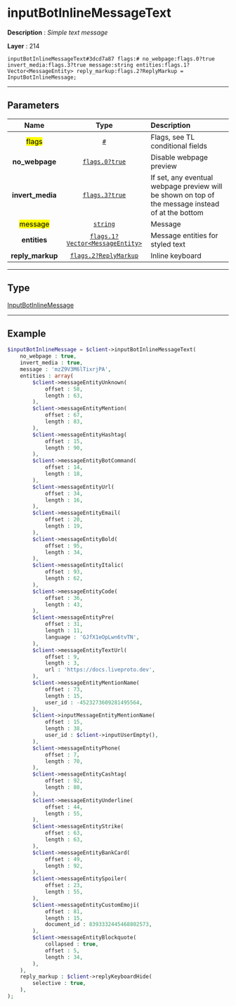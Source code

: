 # inputBotInlineMessageText

**Description** : *Simple text message*

**Layer** : 214

```tl
inputBotInlineMessageText#3dcd7a87 flags:# no_webpage:flags.0?true invert_media:flags.3?true message:string entities:flags.1?Vector<MessageEntity> reply_markup:flags.2?ReplyMarkup = InputBotInlineMessage;
```

---

## Parameters

| Name | Type | Description |
| :---: | :---: | :--- |
| <mark>flags</mark> | [`#`](type/#) | Flags, see TL conditional fields |
| **no_webpage** | [`flags.0?true`](type/true) | Disable webpage preview |
| **invert_media** | [`flags.3?true`](type/true) | If set, any eventual webpage preview will be shown on top of the message instead of at the bottom |
| <mark>message</mark> | [`string`](type/string) | Message |
| **entities** | [`flags.1?Vector<MessageEntity>`](type/MessageEntity) | Message entities for styled text |
| **reply_markup** | [`flags.2?ReplyMarkup`](type/ReplyMarkup) | Inline keyboard |

---

## Type

[InputBotInlineMessage](type/InputBotInlineMessage)

---

## Example

```php
$inputBotInlineMessage = $client->inputBotInlineMessageText(
	no_webpage : true,
	invert_media : true,
	message : 'mzZ9V3M6lTixrjPA',
	entities : array(
		$client->messageEntityUnknown(
			offset : 58,
			length : 63,
		),
		$client->messageEntityMention(
			offset : 67,
			length : 83,
		),
		$client->messageEntityHashtag(
			offset : 15,
			length : 90,
		),
		$client->messageEntityBotCommand(
			offset : 14,
			length : 18,
		),
		$client->messageEntityUrl(
			offset : 34,
			length : 16,
		),
		$client->messageEntityEmail(
			offset : 20,
			length : 19,
		),
		$client->messageEntityBold(
			offset : 95,
			length : 34,
		),
		$client->messageEntityItalic(
			offset : 93,
			length : 62,
		),
		$client->messageEntityCode(
			offset : 36,
			length : 43,
		),
		$client->messageEntityPre(
			offset : 31,
			length : 11,
			language : 'GJfX1eOpLwn6tvTN',
		),
		$client->messageEntityTextUrl(
			offset : 9,
			length : 3,
			url : 'https://docs.liveproto.dev',
		),
		$client->messageEntityMentionName(
			offset : 73,
			length : 15,
			user_id : -4523273609281495564,
		),
		$client->inputMessageEntityMentionName(
			offset : 15,
			length : 38,
			user_id : $client->inputUserEmpty(),
		),
		$client->messageEntityPhone(
			offset : 7,
			length : 70,
		),
		$client->messageEntityCashtag(
			offset : 92,
			length : 80,
		),
		$client->messageEntityUnderline(
			offset : 44,
			length : 55,
		),
		$client->messageEntityStrike(
			offset : 63,
			length : 63,
		),
		$client->messageEntityBankCard(
			offset : 49,
			length : 92,
		),
		$client->messageEntitySpoiler(
			offset : 23,
			length : 55,
		),
		$client->messageEntityCustomEmoji(
			offset : 81,
			length : 15,
			document_id : 8393332445468802573,
		),
		$client->messageEntityBlockquote(
			collapsed : true,
			offset : 5,
			length : 34,
		),
	),
	reply_markup : $client->replyKeyboardHide(
		selective : true,
	),
);
```